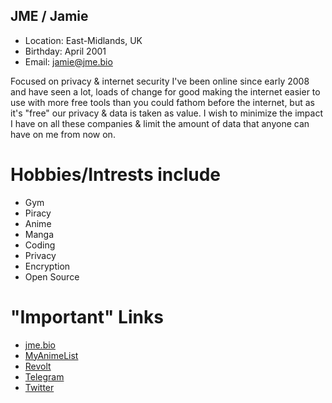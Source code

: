 ## JME / Jamie
+ Location: East-Midlands, UK
+ Birthday: April 2001
+ Email: jamie@jme.bio

Focused on privacy & internet security I've been online since early 2008 and have seen a lot, loads of change for good making the internet easier to use with more free tools than you could fathom before the internet, but as it's "free" our privacy & data is taken as value. I wish to minimize the impact I have on all these companies & limit the amount of data that anyone can have on me from now on.

# Hobbies/Intrests include
+ Gym
+ Piracy
+ Anime
+ Manga
+ Coding
+ Privacy
+ Encryption
+ Open Source

# "Important" Links
+ [jme.bio](https://jme.bio)
+ [MyAnimeList](https://myanimelist.net/profile/WhatsCPS)
+ [Revolt](https://rvlt.gg/04PFRNn8)
+ [Telegram](https://t.me/whatscps)
+ [Twitter](https://twitter.com/whatscps)
